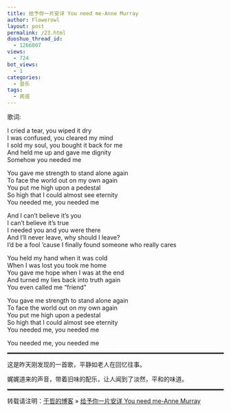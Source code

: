 ```yaml
---
title: 给予你一片安详 You need me-Anne Murray
author: Flowerowl
layout: post
permalink: /23.html
duoshuo_thread_id:
  - 1266807
views:
  - 724
bot_views:
  - 1
categories:
  - 音乐
tags:
  - 民谣
---
```

歌词:

I cried a tear, you wiped it dry  
I was confused, you cleared my mind  
I sold my soul, you bought it back for me  
And held me up and gave me dignity  
Somehow you needed me

You gave me strength to stand alone again  
To face the world out on my own again  
You put me high upon a pedestal  
So high that I could almost see eternity  
You needed me, you needed me

And I can&#8217;t believe it&#8217;s you  
I can&#8217;t believe it&#8217;s true  
I needed you and you were there  
And I&#8217;ll never leave, why should I leave?  
I&#8217;d be a fool &#8217;cause I finally found someone who really cares

You held my hand when it was cold  
When I was lost you took me home  
You gave me hope when I was at the end  
And turned my lies back into truth again  
You even called me &#8220;friend&#8221;

You gave me strength to stand alone again  
To face the world out on my own again  
You put me high upon a pedestal  
So high that I could almost see eternity  
You needed me, you needed me

You needed me, you needed me

<hr style="border: 1px dashed;" />

这是昨天刚发现的一首歌，平静如老人在回忆往事。

娓娓道来的声音，带着旧味的配乐，让人闻到了淡然，平和的味道。

<hr style="border: 1px dashed;" />

转载请注明：[于哲的博客][1] &raquo; [给予你一片安详 You need me-Anne Murray][2]

 [1]: http://lazynight.me
 [2]: http://lazynight.me/23.html